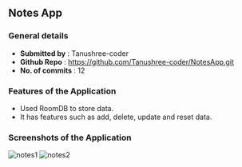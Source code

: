 ## Notes App

### General details

- **Submitted by** : Tanushree-coder
- **Github Repo**  : https://github.com/Tanushree-coder/NotesApp.git 
- **No. of commits** : 12

### Features of the Application

- Used RoomDB to store data.
- It has features such as add, delete, update and reset data.

### Screenshots of the Application

![notes1](https://user-images.githubusercontent.com/75807670/137643729-66361784-eb1b-4267-8c91-00b7505a56cd.png)
![notes2](https://user-images.githubusercontent.com/75807670/137643732-4a1b5f33-5ef7-4734-b47a-43bacc76dd06.png)
